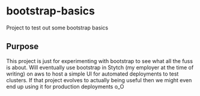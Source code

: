 # bootstrap-basics
Project to test out some bootstrap basics

## Purpose
This project is just for experimenting with bootstrap to see what all the fuss is about.
Will eventually use bootstrap in Stytch (my employer at the time of writing)  on aws to host 
a simple UI for automated deployments to test clusters. If that project evolves to actually
being useful then we might even end up using it for production deployments o_O 
